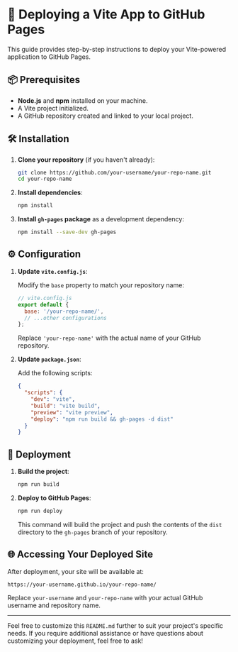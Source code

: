 # 🚀 Deploying a Vite App to GitHub Pages

This guide provides step-by-step instructions to deploy your Vite-powered application to GitHub Pages.

## 📦 Prerequisites

* **Node.js** and **npm** installed on your machine.
* A Vite project initialized.
* A GitHub repository created and linked to your local project.

## 🛠️ Installation

1. **Clone your repository** (if you haven't already):

   ```bash
   git clone https://github.com/your-username/your-repo-name.git
   cd your-repo-name
   ```

2. **Install dependencies**:

   ```bash
   npm install
   ```

3. **Install `gh-pages` package** as a development dependency:

   ```bash
   npm install --save-dev gh-pages
   ```

## ⚙️ Configuration

1. **Update `vite.config.js`**:

   Modify the `base` property to match your repository name:

   ```javascript
   // vite.config.js
   export default {
     base: '/your-repo-name/',
     // ...other configurations
   };
   ```

   Replace `'your-repo-name'` with the actual name of your GitHub repository.

2. **Update `package.json`**:

   Add the following scripts:

   ```json
   {
     "scripts": {
       "dev": "vite",
       "build": "vite build",
       "preview": "vite preview",
       "deploy": "npm run build && gh-pages -d dist"
     }
   }
   ```

## 🚀 Deployment

1. **Build the project**:

   ```bash
   npm run build
   ```

2. **Deploy to GitHub Pages**:

   ```bash
   npm run deploy
   ```

   This command will build the project and push the contents of the `dist` directory to the `gh-pages` branch of your repository.

## 🌐 Accessing Your Deployed Site

After deployment, your site will be available at:

```
https://your-username.github.io/your-repo-name/
```

Replace `your-username` and `your-repo-name` with your actual GitHub username and repository name.

---

Feel free to customize this `README.md` further to suit your project's specific needs. If you require additional assistance or have questions about customizing your deployment, feel free to ask!
